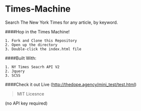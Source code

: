 # Times-Machine
Search The New York Times for any article, by keyword.

####Hop in the Times Machine!
```
1. Fork and Clone this Repository
2. Open up the directory
3. Double-click the index.html file
```
####Built With:
```
1. NY Times Seacrh API V2
2. Jquery
3. SCSS
```
####Check it out Live
(http://thedope.agency/mini_test/test.html)

> MIT Licesnce

(no API key required)
